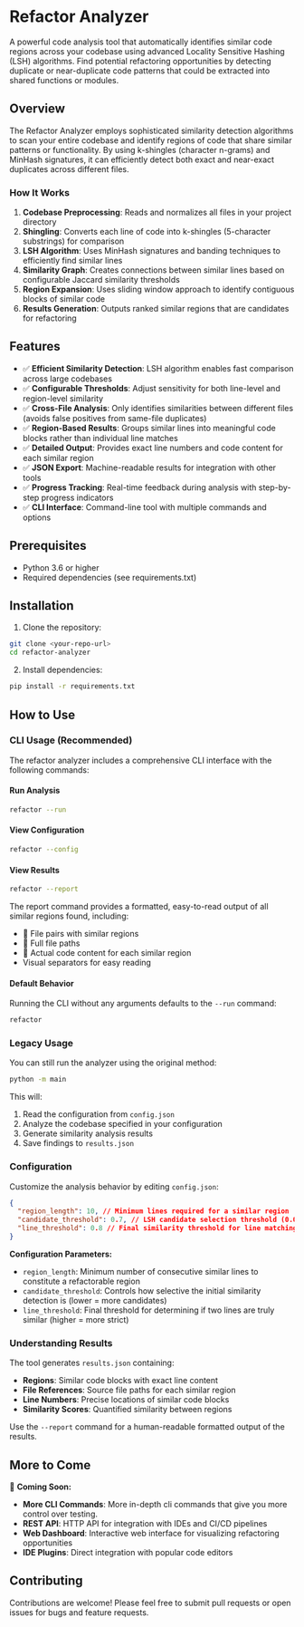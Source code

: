 # Refactor Analyzer

A powerful code analysis tool that automatically identifies similar code regions across your codebase using advanced Locality Sensitive Hashing (LSH) algorithms. Find potential refactoring opportunities by detecting duplicate or near-duplicate code patterns that could be extracted into shared functions or modules.

## Overview

The Refactor Analyzer employs sophisticated similarity detection algorithms to scan your entire codebase and identify regions of code that share similar patterns or functionality. By using k-shingles (character n-grams) and MinHash signatures, it can efficiently detect both exact and near-exact duplicates across different files.

### How It Works

1. **Codebase Preprocessing**: Reads and normalizes all files in your project directory
2. **Shingling**: Converts each line of code into k-shingles (5-character substrings) for comparison
3. **LSH Algorithm**: Uses MinHash signatures and banding techniques to efficiently find similar lines
4. **Similarity Graph**: Creates connections between similar lines based on configurable Jaccard similarity thresholds
5. **Region Expansion**: Uses sliding window approach to identify contiguous blocks of similar code
6. **Results Generation**: Outputs ranked similar regions that are candidates for refactoring

## Features

- ✅ **Efficient Similarity Detection**: LSH algorithm enables fast comparison across large codebases
- ✅ **Configurable Thresholds**: Adjust sensitivity for both line-level and region-level similarity
- ✅ **Cross-File Analysis**: Only identifies similarities between different files (avoids false positives from same-file duplicates)
- ✅ **Region-Based Results**: Groups similar lines into meaningful code blocks rather than individual line matches
- ✅ **Detailed Output**: Provides exact line numbers and code content for each similar region
- ✅ **JSON Export**: Machine-readable results for integration with other tools
- ✅ **Progress Tracking**: Real-time feedback during analysis with step-by-step progress indicators
- ✅ **CLI Interface**: Command-line tool with multiple commands and options

## Prerequisites

- Python 3.6 or higher
- Required dependencies (see requirements.txt)

## Installation

1. Clone the repository:

```bash
git clone <your-repo-url>
cd refactor-analyzer
```

2. Install dependencies:

```bash
pip install -r requirements.txt
```

## How to Use

### CLI Usage (Recommended)

The refactor analyzer includes a comprehensive CLI interface with the following commands:

#### Run Analysis

```bash
refactor --run
```

#### View Configuration

```bash
refactor --config
```

#### View Results

```bash
refactor --report
```

The report command provides a formatted, easy-to-read output of all similar regions found, including:

- 📁 File pairs with similar regions
- 📂 Full file paths
- 🔸 Actual code content for each similar region
- Visual separators for easy reading

#### Default Behavior

Running the CLI without any arguments defaults to the `--run` command:

```bash
refactor
```

### Legacy Usage

You can still run the analyzer using the original method:

```bash
python -m main
```

This will:

1. Read the configuration from `config.json`
2. Analyze the codebase specified in your configuration
3. Generate similarity analysis results
4. Save findings to `results.json`

### Configuration

Customize the analysis behavior by editing `config.json`:

```json
{
  "region_length": 10, // Minimum lines required for a similar region
  "candidate_threshold": 0.7, // LSH candidate selection threshold (0.0-1.0)
  "line_threshold": 0.8 // Final similarity threshold for line matching (0.0-1.0)
}
```

**Configuration Parameters:**

- `region_length`: Minimum number of consecutive similar lines to constitute a refactorable region
- `candidate_threshold`: Controls how selective the initial similarity detection is (lower = more candidates)
- `line_threshold`: Final threshold for determining if two lines are truly similar (higher = more strict)

### Understanding Results

The tool generates `results.json` containing:

- **Regions**: Similar code blocks with exact line content
- **File References**: Source file paths for each similar region
- **Line Numbers**: Precise locations of similar code blocks
- **Similarity Scores**: Quantified similarity between regions

Use the `--report` command for a human-readable formatted output of the results.

## More to Come

🚧 **Coming Soon:**

- **More CLI Commands**: More in-depth cli commands that give you more control over testing.
- **REST API**: HTTP API for integration with IDEs and CI/CD pipelines
- **Web Dashboard**: Interactive web interface for visualizing refactoring opportunities
- **IDE Plugins**: Direct integration with popular code editors

## Contributing

Contributions are welcome! Please feel free to submit pull requests or open issues for bugs and feature requests.
